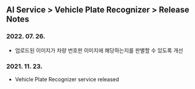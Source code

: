 ## AI Service > Vehicle Plate Recognizer > Release Notes

### 2022. 07. 26.
* 업로드된 이미지가 차량 번호판 이미지에 해당하는지를 판별할 수 있도록 개선

### 2021. 11. 23.
* Vehicle Plate Recognizer service released